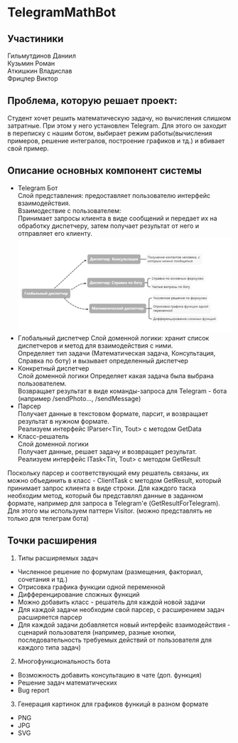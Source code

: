 # TelegramMathBot 


## Участиники
Гильмутдинов Даниил  
Кузьмин Роман  
Аткишкин Владислав  
Фрицлер Виктор  

## Проблема, которую решает проект: 
Студент хочет решить математическую задачу, но вычисления слишком затратные. При этом у него установлен Telegram. Для этого он заходит в переписку с нашим ботом, выбирает режим работы(вычисления примеров, решение интегралов, построение графиков и тд.) и вбивает свой пример.

## Описание основных компонент системы
- Telegram Бот  
Слой представления: предоставляет пользователю интерфейс взаимодействия.  
Взаимодествие с пользователем:  
Принимает запросы клиента в виде сообщений и передает их на обработку диспетчеру, затем получает результат от него и отправляет его клиенту.  
![Dispatchers](images/dispatchers.png "Структура диспетчеров")  
- Глобальный диспетчер
Слой доменной логики: хранит список диспетчеров и метод для взаимодействия с ними.  
Определяет тип задачи (Математическая задача, Консультация, Справка по боту) и вызывает определенный диспетчер
- Конкретный диспетчер  
Слой доменной логики 
Определяет какая задача была выбрана пользователем.  
Возвращает результат в виде команды-запроса для Telegram - бота (например /sendPhoto..., /sendMessage)
- Парсер  
Получает данные в текстовом формате, парсит, и возвращает результат в нужном формате.  
Реализуем интерфейс IParser<Tin, Tout> с методом GetData  
- Класс-решатель  
Слой доменной логики  
Получает данные, решает задачу и возвращает результат.  
Реализуем интерфейс ITask<Tin, Tout> с методом GetResult    

Поскольку парсер и соответствующий ему решатель связаны, их можно объединить в класс - ClientTask с методом GetResult, который принимает запрос клиента в виде строки. Для каждого таска необходим метод, который бы представлял данные в заданном формате, например для запроса в Telegram'е (GetResultForTelegram). Для этого мы используем паттерн Visitor. (можно представлять не только для телеграм бота)

## Точки расширения
1) Типы расширяемых задач
- Численное решение по формулам (размещения, факториал, сочетания и тд.)
- Отрисовка графика функции одной переменной
- Дифференцирование сложных функций
- Можно добавить класс - решатель для каждой новой задачи
- Для каждой задачи необходим свой парсер, с расширением задач расширяется парсер
- Для каждой задачи добавляется новый интерфейс взаимодействия - сценарий пользователя (например, разные кнопки, последовательность требуемых действий от пользователя для каждого типа задач)

2) Многофункциональность бота
- Возможность добавить консультацию в чате (доп. функция)
- Решение задач математических
- Bug report

3) Генерация картинок для графиков функицй в разном формате
- PNG
- JPG
- SVG
